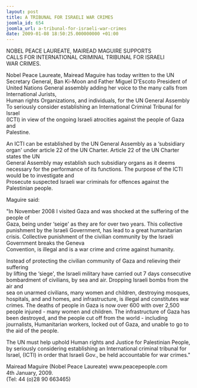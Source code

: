 ```yaml
---
layout: post
title: A TRIBUNAL FOR ISRAELI WAR CRIMES
joomla_id: 654
joomla_url: a-tribunal-for-israeli-war-crimes
date: 2009-01-08 18:50:25.000000000 +01:00
---
```


NOBEL PEACE LAUREATE, MAIREAD MAGUIRE SUPPORTS<br />CALLS FOR INTERNATIONAL CRIMINAL TRIBUNAL FOR ISRAELI<br />WAR CRIMES.
<p>Nobel Peace Laureate, Mairead Maguire has today written to the UN Secretary General, Ban Ki-Moon and Father Miguel D'Escoto President of United Nations General assembly adding her voice to the many calls from International Jurists, <br />Human rights Organizations, and individuals, for the UN General Assembly<br />To seriously consider establishing an International Criminal Tribunal for Israel<br />(ICTI) in view of the ongoing Israeli atrocities against the people of Gaza and<br />Palestine.</p>
<p>An ICTI can be established by the UN General Assembly as a ‘subsidiary organ' under article 22 of the UN Charter. Article 22 of the UN Charter states the UN<br />General Assembly may establish such subsidiary organs as it deems necessary for the performance of its functions. The purpose of the ICTI would be to investigate and<br />Prosecute suspected Israeli war criminals for offences against the Palestinian people.</p>
<p>Maguire said:</p>
<p>"In November 2008 I visited Gaza and was shocked at the suffering of the people of<br />Gaza, being under ‘seige' as they are for over two years. This collective punishment by the Israeli Government, has lead to a great humanitarian crisis. Collective punishment of the civilian community by the Israeli Government breaks the Geneva <br />Convention, is illegal and is a war crime and crime against humanity.</p>
<p>Instead of protecting the civilian community of Gaza and relieving their suffering<br />by lifting the ‘siege', the Israeli military have carried out 7 days consecutive bombardment of civilians, by sea and air. Dropping Israeli bombs from the air and<br />sea on unarmed civilians, many women and children, destroying mosques, hospitals, and and homes, and infrastructure, is illegal and constitutes war crimes. The deaths of people in Gaza is now over 600 with over 2,500 people injured - many women and children. The infrastructure of Gaza has been destroyed, and the people cut off from the world - including journalists, Humanitarian workers, locked out of Gaza, and unable to go to the aid of the people.</p>
<p>The UN must help uphold Human rights and Justice for Palestinian People, by seriously considering establishing an International criminal tribunal for Israel, (ICTI) in order that Israeli Gov., be held accountable for war crimes."</p>
<p>Mairead Maguire (Nobel Peace Laureate) www.peacepeople.com<br />4th January, 2009. <br />(Tel: 44 (o)28 90 663465)</p>

